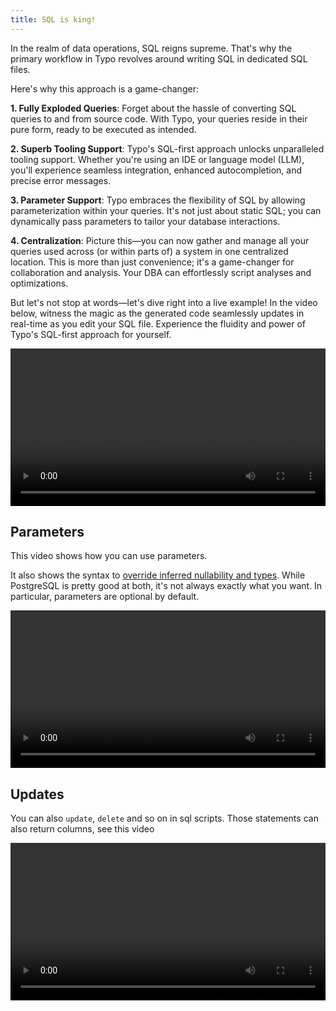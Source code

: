 ```yaml
---
title: SQL is king!
---
```


In the realm of data operations, SQL reigns supreme. 
That's why the primary workflow in Typo revolves around writing SQL in dedicated SQL files.

Here's why this approach is a game-changer:

**1. Fully Exploded Queries**: Forget about the hassle of converting SQL queries to and from source code. With Typo,
your queries reside in their pure form, ready to be executed as intended.

**2. Superb Tooling Support**: Typo's SQL-first approach unlocks unparalleled tooling support. Whether you're using an
IDE or language model (LLM), you'll experience seamless integration, enhanced autocompletion, and precise error
messages.

**3. Parameter Support**: Typo embraces the flexibility of SQL by allowing parameterization within your queries. It's
not just about static SQL; you can dynamically pass parameters to tailor your database interactions.

**4. Centralization**: Picture this—you can now gather and manage all your queries used across (or within parts of) a
system in one centralized location. This is more than just convenience; it's a game-changer for collaboration and
analysis. Your DBA can effortlessly script analyses and optimizations.

But let's not stop at words—let's dive right into a live example! In the video below, witness the magic as the generated
code seamlessly updates in real-time as you edit your SQL file. Experience the fluidity and power of Typo's SQL-first
approach for yourself.

<video
width="100%"
controls
autoplay="autoplay"
src="https://github.com/oyvindberg/typo/assets/247937/df7c4f2d-b118-4081-81c6-dd03dfe62ee2"
/>


## Parameters

This video shows how you can use parameters. 

It also shows the syntax to [override inferred nullability and types](customization/customize-sql-files.md).
While PostgreSQL is pretty good at both, it's not always exactly what you want. 
In particular, parameters are optional by default. 

<video
width="100%"
controls
autoplay="autoplay"
src="https://github.com/oyvindberg/typo/assets/247937/b2965b74-8ee5-4475-8e40-5938ff44d385"
/>

## Updates

You can also `update`, `delete` and so on in sql scripts. 
Those statements can also return columns, see this video

<video
width="100%"
controls
autoplay="autoplay"
src="https://github.com/oyvindberg/typo/assets/247937/e8c3c34a-0691-4ad3-bd44-b73bb14d5997"
/>
